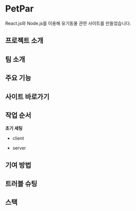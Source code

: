 # PetPar
React.js와 Node.js를 이용해 유기동물 관련 사이트를 만들었습니다.

## 프로젝트 소개


## 팀 소개

## 주요 기능

## 사이트 바로가기

## 작업 순서
**초기 세팅**
- client

  
- server

## 기여 방법

## 트러블 슈팅

## 스택
